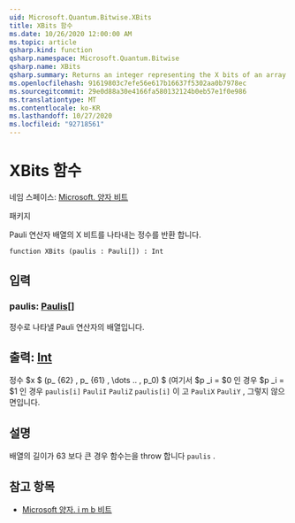 ```yaml
---
uid: Microsoft.Quantum.Bitwise.XBits
title: XBits 함수
ms.date: 10/26/2020 12:00:00 AM
ms.topic: article
qsharp.kind: function
qsharp.namespace: Microsoft.Quantum.Bitwise
qsharp.name: XBits
qsharp.summary: Returns an integer representing the X bits of an array of Pauli operators.
ms.openlocfilehash: 91619803c7efe56e617b16637f5302aa0b7978ec
ms.sourcegitcommit: 29e0d88a30e4166fa580132124b0eb57e1f0e986
ms.translationtype: MT
ms.contentlocale: ko-KR
ms.lasthandoff: 10/27/2020
ms.locfileid: "92718561"
---
```

# <a name="xbits-function"></a>XBits 함수

네임 스페이스: [Microsoft. 양자 비트](xref:Microsoft.Quantum.Bitwise)

패키지 [](https://nuget.org/packages/)


Pauli 연산자 배열의 X 비트를 나타내는 정수를 반환 합니다.

```qsharp
function XBits (paulis : Pauli[]) : Int
```


## <a name="input"></a>입력

### <a name="paulis--pauli"></a>paulis: [Paulis](xref:microsoft.quantum.lang-ref.pauli)[]

정수로 나타낼 Pauli 연산자의 배열입니다.



## <a name="output--int"></a>출력: [Int](xref:microsoft.quantum.lang-ref.int)

정수 $x $ (p_ {62} \, p_ {61} \, \dots .. \, p_0) $ (여기서 $p _i = $0 인 경우 $p _i = $1 인 경우 `paulis[i]` `PauliI` `PauliZ` `paulis[i]` 이 고 `PauliX` `PauliY` , 그렇지 않으면입니다.

## <a name="remarks"></a>설명

배열의 길이가 63 보다 큰 경우 함수는을 throw 합니다 `paulis` .

## <a name="see-also"></a>참고 항목

- [Microsoft 양자. i m b 비트](xref:Microsoft.Quantum.Bitwise.ZBits)
